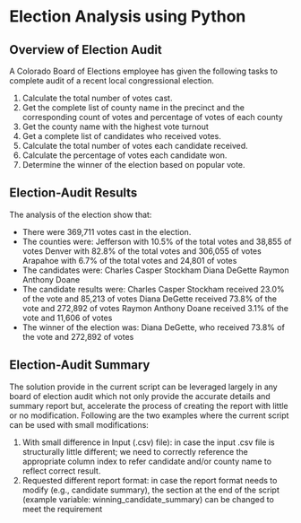 # Election Analysis using Python
## Overview of Election Audit
A Colorado Board of Elections employee has given the following tasks to complete audit of a recent local congressional election.
1.	Calculate the total number of votes cast.
2.	Get the complete list of county name in the precinct and the corresponding count of votes and percentage of votes of each county
3.	Get the county name with the highest vote turnout
4.	Get a complete list of candidates who received votes.
5.	Calculate the total number of votes each candidate received.
6.	Calculate the percentage of votes each candidate won.
7.	Determine the winner of the election based on popular vote.
## Election-Audit Results
The analysis of the election show that:
-	There were 369,711 votes cast in the election.
-	The counties were:
Jefferson with 10.5% of the total votes and 38,855 of votes
Denver with 82.8% of the total votes and 306,055 of votes
Arapahoe with 6.7% of the total votes and 24,801 of votes
-	The candidates were:
Charles Casper Stockham
Diana DeGette
Raymon Anthony Doane
-	The candidate results were:
Charles Casper Stockham received 23.0% of the vote and 85,213 of votes
Diana DeGette received 73.8% of the vote and 272,892 of votes
Raymon Anthony Doane received 3.1% of the vote and 11,606 of votes
-	The winner of the election was:
Diana DeGette, who received 73.8% of the vote and 272,892 of votes
## Election-Audit Summary
The solution provide in the current script can be leveraged largely in any board of election audit which not only provide the accurate details and summary report but, accelerate the process of creating the report with little or no modification.
Following are the two examples where the current script can be used with small modifications:
1.	With small difference in Input (.csv) file): in case the input .csv file is structurally little different; we need to correctly reference the appropriate column index to refer candidate and/or county name to reflect correct result.
2.	Requested different report format: in case the report format needs to modify (e.g., candidate summary), the section at the end of the script (example variable: winning_candidate_summary) can be changed to meet the requirement
